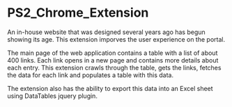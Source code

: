 PS2_Chrome_Extension
====================

An in-house website that was designed several years ago has begun showing its age. 
This extension imporves the user experience on the portal.

The main page of the web application contains a table with a list of about 400 links. Each link opens
in a new page and contains more details about each entry. This extension crawls through the table, gets
the links, fetches the data for each link and populates a table with this data.

The extension also has the ability to export this data into an Excel sheet using DataTables jquery plugin.
